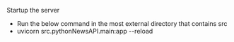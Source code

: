 Startup the server
- Run the below command in the most external directory that contains src
- uvicorn src.pythonNewsAPI.main:app --reload